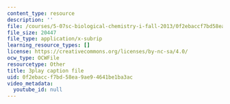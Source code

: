 ```yaml
---
content_type: resource
description: ''
file: /courses/5-07sc-biological-chemistry-i-fall-2013/0f2ebaccf7bd58ea9ae94641be1ba3ac_wyT7EFJlBak.vtt
file_size: 20447
file_type: application/x-subrip
learning_resource_types: []
license: https://creativecommons.org/licenses/by-nc-sa/4.0/
ocw_type: OCWFile
resourcetype: Other
title: 3play caption file
uid: 0f2ebacc-f7bd-58ea-9ae9-4641be1ba3ac
video_metadata:
  youtube_id: null
---
```

